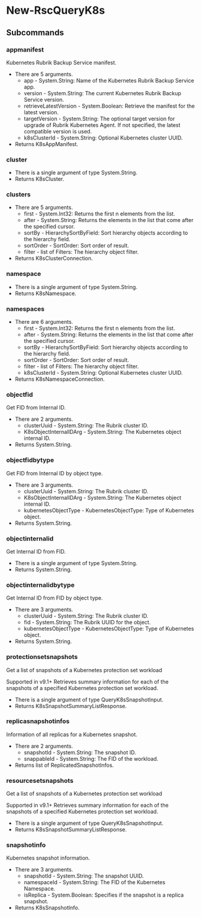# New-RscQueryK8s
## Subcommands
### appmanifest
Kubernetes Rubrik Backup Service manifest.

- There are 5 arguments.
    - app - System.String: Name of the Kubernetes Rubrik Backup Service app.
    - version - System.String: The current Kubernetes Rubrik Backup Service version.
    - retrieveLatestVersion - System.Boolean: Retrieve the manifest for the latest version.
    - targetVersion - System.String: The optional target version for upgrade of Rubrik Kubernetes Agent. If not specified, the latest compatible version is used.
    - k8sClusterId - System.String: Optional Kubernetes cluster UUID.
- Returns K8sAppManifest.
### cluster
- There is a single argument of type System.String.
- Returns K8sCluster.
### clusters
- There are 5 arguments.
    - first - System.Int32: Returns the first n elements from the list.
    - after - System.String: Returns the elements in the list that come after the specified cursor.
    - sortBy - HierarchySortByField: Sort hierarchy objects according to the hierarchy field.
    - sortOrder - SortOrder: Sort order of result.
    - filter - list of Filters: The hierarchy object filter.
- Returns K8sClusterConnection.
### namespace
- There is a single argument of type System.String.
- Returns K8sNamespace.
### namespaces
- There are 6 arguments.
    - first - System.Int32: Returns the first n elements from the list.
    - after - System.String: Returns the elements in the list that come after the specified cursor.
    - sortBy - HierarchySortByField: Sort hierarchy objects according to the hierarchy field.
    - sortOrder - SortOrder: Sort order of result.
    - filter - list of Filters: The hierarchy object filter.
    - k8sClusterId - System.String: Optional Kubernetes cluster UUID.
- Returns K8sNamespaceConnection.
### objectfid
Get FID from Internal ID.

- There are 2 arguments.
    - clusterUuid - System.String: The Rubrik cluster ID.
    - K8sObjectInternalIDArg - System.String: The Kubernetes object internal ID.
- Returns System.String.
### objectfidbytype
Get FID from Internal ID by object type.

- There are 3 arguments.
    - clusterUuid - System.String: The Rubrik cluster ID.
    - K8sObjectInternalIDArg - System.String: The Kubernetes object internal ID.
    - kubernetesObjectType - KubernetesObjectType: Type of Kubernetes object.
- Returns System.String.
### objectinternalid
Get Internal ID from FID.

- There is a single argument of type System.String.
- Returns System.String.
### objectinternalidbytype
Get Internal ID from FID by object type.

- There are 3 arguments.
    - clusterUuid - System.String: The Rubrik cluster ID.
    - fid - System.String: The Rubrik UUID for the object.
    - kubernetesObjectType - KubernetesObjectType: Type of Kubernetes object.
- Returns System.String.
### protectionsetsnapshots
Get a list of snapshots of a Kubernetes protection set workload

Supported in v9.1+
Retrieves summary information for each of the snapshots of a specified Kubernetes protection set workload.

- There is a single argument of type QueryK8sSnapshotInput.
- Returns K8sSnapshotSummaryListResponse.
### replicasnapshotinfos
Information of all replicas for a Kubernetes snapshot.

- There are 2 arguments.
    - snapshotId - System.String: The snapshot ID.
    - snappableId - System.String: The FID of the workload.
- Returns list of ReplicatedSnapshotInfos.
### resourcesetsnapshots
Get a list of snapshots of a Kubernetes protection set workload

Supported in v9.1+
Retrieves summary information for each of the snapshots of a specified Kubernetes protection set workload.

- There is a single argument of type QueryK8sSnapshotInput.
- Returns K8sSnapshotSummaryListResponse.
### snapshotinfo
Kubernetes snapshot information.

- There are 3 arguments.
    - snapshotId - System.String: The snapshot UUID.
    - namespaceId - System.String: The FID of the Kubernetes Namespace.
    - isReplica - System.Boolean: Specifies if the snapshot is a replica snapshot.
- Returns K8sSnapshotInfo.
